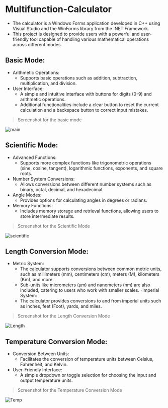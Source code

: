 # Multifunction-Calculator
- The calculator is a Windows Forms application developed in C++ using Visual Studio and the WinForms library from the .NET Framework.
- This project is designed to provide users with a powerful and user-friendly tool capable of handling various mathematical operations across different modes.

## Basic Mode:
- Arithmetic Operations:
  - Supports basic operations such as addition, subtraction, multiplication, and division.
- User Interface:
  - A simple and intuitive interface with buttons for digits (0-9) and arithmetic operations.
  - Additional functionalities include a clear button to reset the current calculation and a backspace button to correct input mistakes.
> Screenshot for the basic mode

![main](https://github.com/user-attachments/assets/772bc2e0-33a4-4847-b7e4-24d91ab17b14)


## Scientific Mode:
- Advanced Functions:
  - Supports more complex functions like trigonometric operations (sine, cosine, tangent), logarithmic functions, exponents, and square roots.
- Number System Conversions:
  - Allows conversions between different number systems such as binary, octal, decimal, and hexadecimal.
- Angle Modes:
  - Provides options for calculating angles in degrees or radians.
- Memory Functions:
  - Includes memory storage and retrieval functions, allowing users to store intermediate results.
> Screenshot for the Scientific Mode

![scientific](https://github.com/user-attachments/assets/d80adc50-167c-46e0-8cf7-ba59bd5db6b9)


## Length Conversion Mode:
- Metric System:
  - The calculator supports conversions between common metric units, such as millimeters (mm), centimeters (cm), meters (M), kilometers (Km), and more.
  - Sub-units like micrometers (μm) and nanometers (nm) are also included, catering to users who work with smaller scales.
-Imperial System:
  - The calculator provides conversions to and from imperial units such as inches, feet (Foot), yards, and miles.
> Screenshot for the Length Conversion Mode

![Length](https://github.com/user-attachments/assets/995ff90b-9b60-411f-bf35-e8ca5dc5abd0)


## Temperature Conversion Mode:

- Conversion Between Units:
  - Facilitates the conversion of temperature units between Celsius, Fahrenheit, and Kelvin.
- User-Friendly Interface:
  - A simple dropdown or toggle selection for choosing the input and output temperature units.
> Screenshot for the Temperature Conversion Mode

![Temp](https://github.com/user-attachments/assets/1811747c-7067-4efb-aac5-a210cca591c0)






